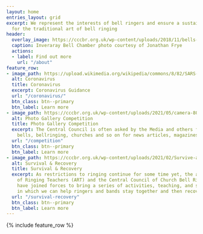 ```yaml
---
layout: home
entries_layout: grid
excerpt: We represent the interests of bell ringers and ensure a sustainable future
  for the traditional art of bell ringing
header:
  overlay_image: https://cccbr.org.uk/wp-content/uploads/2018/11/bells-e1543182688336.jpg
  caption: Inveraray Bell Chamber photo courtesy of Jonathan Frye
  actions:
  - label: Find out more
    url: "/about"
feature_row:
- image_path: https://upload.wikimedia.org/wikipedia/commons/8/82/SARS-CoV-2_without_background.png
  alt: Coronavirus
  title: Coronavirus
  excerpt: Coronavirus Guidance
  url: "/coronavirus/"
  btn_class: btn--primary
  btn_label: Learn more
- image_path: https://cccbr.org.uk/wp-content/uploads/2021/05/camera-801924_640-300x200.jpg
  alt: Photo Gallery Competition
  title: Photo Gallery Competition
  excerpt: The Central Council is often asked by the Media and others for images of
    bells, bellringing, churches and so on for news articles, magazines and websites.
  url: "/competition"
  btn_class: btn--primary
  btn_label: Learn more
- image_path: https://cccbr.org.uk/wp-content/uploads/2021/02/Survive-and-Recover-logo-simple.jpg
  alt: Survival & Recovery
  title: Survival & Recovery
  excerpt: As restrictions to ringing continue for some time yet, the association
    of Ringing Teachers (ART) and the Central Council of Church Bell Ringers (CCCBR)
    have joined forces to bring a series of activities, teaching, and support ways
    in which we can help ringers and bands stay together and then recover.
  url: "/survival-recovery"
  btn_class: btn--primary
  btn_label: Learn more
---
```

{% include feature_row %}
